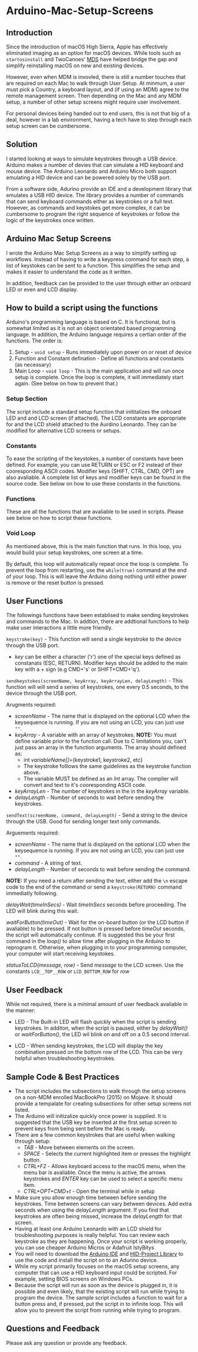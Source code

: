 # Arduino-Mac-Setup-Screens

## Introduction

Since the introduction of macOS High Sierra, Apple has effectively eliminated imaging as an option for macOS devices. While tools such as `startosinstall` and TwoCanoes' [MDS](https://twocanoes.com/products/mac/mac-deploy-stick/) have helped bridge the gap and simplify reinstalling macOS on new and existing devices. 

However, even when MDM is invovled, there is still a number touches that are required on each Mac to walk through User Setup. At minmum, a user must pick a Country, a keyboard layout, and (if using an MDM) agree to the remote management screen. Then depending on the Mac and any MDM setup, a number of other setup screens might require user involvement. 

For personal devices being handed out to end users, this is not that big of a deal, however in a lab environment, having a tech have to step through each setup screen can be cumbersome.

## Solution 
I started looking at ways to simulate keystrokes through a USB device. Arduino makes a number of devies that can simulate a HID keyboard and mouse device. The Arduino Leonardo and Arduino Micro both support emulating a HID device and can be powered solely by the USB port.  

From a software side, Adurino provide an IDE and a development library that emulates a USB HID device. The library provides a number of commands that can send keyboard commands either as keystrokes or a full text. However, as commands and keystokes get more complex, it can be cumbersome to program the right sequence of keystrokes or follow the logic of the keystrokes once written. 

## Arduino Mac Setup Screens

I wrote the Arduino Mac Setup Screens as a way to simplify setting up workflows. Instead of having to write a keypress command for each step, a list of keystokes can be sent to a function. This simplifies the setup and makes it easier to understand the code as it written. 

In addition, feedback can be provided to the user through either an onboard LED or even and LCD display. 

## How to build a script using the functions

Arduino's programming language is based on C. It is functional, but is somewhat limited as it is not an object orientated based programming language. In addition, the Arduino language requires a certian order of the functions. The order is:

1. Setup - `void setup` - Runs immediately upon power on or reset of device
2. Function and Constant defination - Define all functions and constants (as necessary) 
3. Main Loop - `void loop` - This is the main application and will run once setup is complete. Once the loop is complete, it will immediately start again. (See below on how to prevent that.) 

### Setup Section
The script include a standard setup function that inititalizes the onboard LED and and LCD screen (if attached). The LCD constants are appropriate for and the LCD shield attached to the Aurdino Leonardo. They can be modified for alternative LCD screens or setups. 

### Constants 
To ease the scripting of the keystokes, a number of constants have been defined. For example, you can use RETURN or ESC or F2 instead of their cooresponding ASCII codes. Modifier keys (SHIFT, CTRL, CMD, OPT) are also avaliable. A complete list of keys and modifier keys can be found in the source code. See below on how to use these constants in the functions. 

### Functions 
These are all the functions that are avaliable to be used in scripts. Please see below on how to script these functions. 

### Void Loop
As mentioned above, this is the main function that runs. In this loop, you would build your setup keystrokes, one screen at a time. 

By default, this loop will automatically repeat once the loop is complete. To prevent the loop from restarting, use the `while(true)` command at the end of your loop. This is will leave the Arduino doing nothing until either power is remove or the reset button is pressed. 

## User Functions 

The followings functions have been establised to make sending keystrokes and commands to the Mac. In addtion, there are addtional functions to help make user interactions a little more friendly. 

`keystroke(key)` - This function will send a single keystroke to the device through the USB port. 

* _key_ can be either a character ('r') one of the special keys defined as constanats (ESC, RETURN). Modifier keys should be added to the main key with a + sign (e.g CMD+'s' or SHIFT+CMD+'q'). 

`sendkeystokes(screenName, keyArray, keyArrayLen, delayLength)` - This function will will send a series of keystrokes, one every 0.5 seconds, to the device through the USB port.

Arugments required:

* _screenName_ - The name that is displayed on the optional LCD when the keysequence is running. If you are not using an LCD, you can just use `""`. 
* _keyArray_ - A variable with an array of keystrokes. **NOTE:** You must define variable prior to the function call. Due to C limitations you, can't just pass an array in the function arguments. The array should defined as:
	* int _variableName[]_={keystroke1, keystroke2, etc}
	* The keystroke folllows the same guidelines as the keystroke function above. 
	* The variable MUST be defined as an _Int_ array. The complier will convert and text to it's cooresponding ASCII code. 
* _keyArrayLen_ - The number of keystrokes in the in the _keyArray_ variable.
* _delayLength_ - Number of seconds to wait before sending the keystrokes. 

`sendText(screenName, command, delayLength)` - Send a string to the device through the USB. Good for sending longer text only commands. 

Arguements required:

* _screenName_ - The name that is displayed on the optional LCD when the keysequence is running. If you are not using an LCD, you can just use `""`. 
* _command_ - A string of text. 
* _delayLength_ - Number of seconds to wait before sending the command. 

**NOTE:** If you need a return after sending the text, either add the `\n` escape code to the end of the command or send a `keystroke(RETURN)` command immediatly following. 

_delayWait(timeInSecs)_ - Wait _timeInSecs_ seconds before proceeding. The LED will blink during this wait. 

_waitForButton(timeOut)_ - Wait for the on-board button (or the LCD button if avaliable) to be pressed. If not button is pressed before _timeOut_ seconds, the script will automatically continue. If is suggested this be your first command in the _loop()_ to allow time after plugging in the Arduino to reprogram it. Otherwise, when plugging in to your programming computer, your computer will start receiving keystokes. 

_statusToLCD(message, row)_ - Send _message_ to the LCD screen. Use the constants `LCD__TOP__ROW` or `LCD_BOTTOM_ROW` for _row_

## User Feedback
While not required, there is a minimal amount of user feedback avaliable in the manner:

* LED - The Built-in LED will flash quickly when the script is sending keystrokes. In additon, when the script is paused, either by _delayWait()_ or _waitForButton()_, the LED wil blink on and off on a 0.5 second interval.

* LCD - When sending keystrokes, the LCD will display the key combination pressed on the bottom row of the LCD. This can be very helpful when troubleshooting keystrokes. 

## Sample Code & Best Practices
* The script includes the subsections to walk through the setup screens on a non-MDM enrolled MacBookPro (2015) on Mojave. It should provide a tempalate for creating subsections for other setup screens not listed. 
* The Arduino will initizalize quickly once power is supplied. It is suggested that the USB key be inserted at the first setup screen to prevent keys from being sent before the Mac is ready. 
* There are a few common keystrokes that are useful when walking through setup:
	* _TAB_ - Move between elements on the screen. 
	* _SPACE_ - Selects the current highlighted item or presses the highlight button.
	* _CTRL+F2_ - Allows keyboard access to the macOS menu, when the menu bar is avaliable. Once the menu is active, the arrows keystrokes and _ENTER_ key can be used to select a specific menu item.  
	* _CTRL+OPT+CMD+t_ - Open the terminal while in setup
* Make sure you allow enough time between before sending the keystrokes. Time between screens can vary between devices. Add extra seconds when using the _delayLength_ argument. If you find that keystrokes are often being missed, increase the _delayLength_ for that screen. 
* Having at least one Arduino Leonardo with an LCD shield for troubleshooting purposes is really helpful. You can review each keystroke as they are happening. Once your script is working properly, you can use cheaper Arduino Micros or Adafruit IstyBitys 
* You will need to download the [Arduino IDE](https://www.arduino.cc/en/Main/Software) and [HID-Project Library](https://www.arduinolibraries.info/libraries/hid-project) to use the code and install the script on to an Adurino device.
* While my script primarily focuses on the macOS setup screens, any computer that can use a HID keyboard input could be scripted. For example, setting BIOS screens on Windows PCs. 
* Because the script will run as soon as the device is plugged in, it is possible and even likely, that the existing script will run while trying to program the device. The sample script includes a function to wait for a button press and, if pressed, put the script in to infinite loop. This will allow you to prevent the script from running while trying to program. 

## Questions and Feedback
Please ask any question or provide any feedback. 